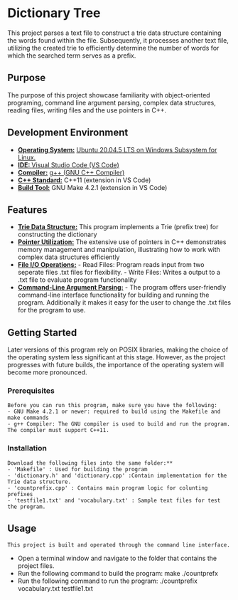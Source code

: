 # Dictionary Tree
This project parses a text file to construct a trie data structure containing the words found within the file. Subsequently, it processes another text file, utilizing the created trie to efficiently determine the number of words for which the searched term serves as a prefix.

## Purpose
The purpose of this project showcase familiarity with object-oriented programing, command line argument parsing, complex data structures, reading files, writing files and the use pointers in C++. 

## Development Environment
- **<u>Operating System:</u>** [Ubuntu 20.04.5 LTS on Windows Subsystem for Linux.](https://ubuntu.com/tutorials/install-ubuntu-on-wsl2-on-windows-10#1-overview)
- **<u>IDE: </u>**[Visual Studio Code (VS Code)](https://code.visualstudio.com/download)
- **<u>Compiler:</u>** [g++ (GNU C++ Compiler)](https://gcc.gnu.org/)
- **<u>C++ Standard:</u>** C++11 (extension in VS Code)
- **<u>Build Tool:</u>** GNU Make 4.2.1 (extension in VS Code)

## Features
 - **<u>Trie Data Structure:</u>** This program implements a Trie (prefix tree) for constructing the dictionary
 - **<u>Pointer Utilization:</u>** The extensive use of pointers in C++ demonstrates memory management and manipulation, illustrating how to work with complex data structures efficiently
 - **<u>File I/O Operations:</u>** - Read Files: Program reads input from two seperate files .txt files for flexibility. - Write Files: Writes a output to a .txt file to evaluate program functionality
 - **<u>Command-Line Argument Parsing:</u>** - The program offers user-friendly command-line interface functionality for building and running the program. Additionally it makes it easy for the user to change the .txt files for the program to use.


## Getting Started
Later versions of this program rely on POSIX libraries, making the choice of the operating system less significant at this stage. However, as the project progresses with future builds, the importance of the operating system will become more pronounced.

### Prerequisites

    Before you can run this program, make sure you have the following:
    - GNU Make 4.2.1 or newer: required to build using the Makefile and make commands
    - g++ Compiler: The GNU compiler is used to build and run the program. The compiler must support C++11.

### Installation
    Download the following files into the same folder:**
    - 'Makefile' : Used for building the program
    - 'dictionary.h' and 'dictionary.cpp' :Contain implementation for the Trie data structure.
    - 'countprefix.cpp' : Contains main program logic for colunting prefixes
    - 'testfile1.txt' and 'vocabulary.txt' : Sample text files for test the program.
## Usage
    This project is built and operated through the command line interface.
 - Open a terminal window and navigate to the folder that contains the project files. 
 - Run the following command to build the program:
    make ./countprefx
- Run the following command to run the program:
    ./countprefix vocabulary.txt testfile1.txt


